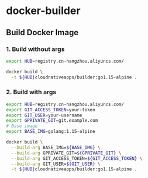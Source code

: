 # docker-builder

## Build Docker Image

### 1. Build without args



```bash
export HUB=registry.cn-hangzhou.aliyuncs.com/

docker build \
  -t ${HUB}cloudnativeapps/builder:go1.15-alpine .
```

### 2. Build with args

```bash
export HUB=registry.cn-hangzhou.aliyuncs.com/
export GIT_ACCESS_TOKEN=your-token
export GIT_USER=your-username
export GPRIVATE_GIT=git.example.com
# Base image
export BASE_IMG=golang:1.15-alpine

docker build \
  --build-arg BASE_IMG=${BASE_IMG} \
  --build-arg GPRIVATE_GIT=${GPRIVATE_GIT} \
  --build-arg GIT_ACCESS_TOKEN=${GIT_ACCESS_TOKEN} \
  --build-arg GIT_USER=${GIT_USER} \
  -t ${HUB}cloudnativeapps/builder:go1.15-alpine .
```